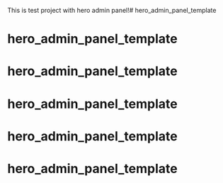 This is test project with hero admin panel!# hero_admin_panel_template
# hero_admin_panel_template
# hero_admin_panel_template
# hero_admin_panel_template
# hero_admin_panel_template
# hero_admin_panel_template
